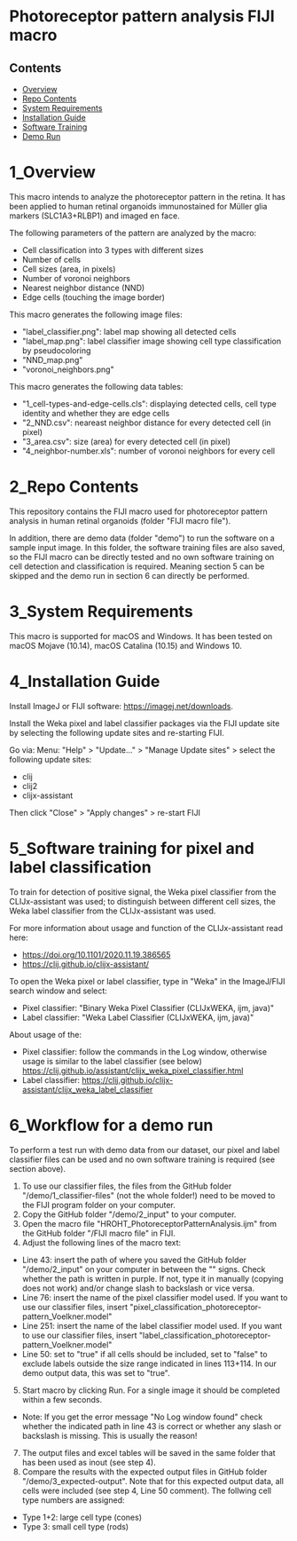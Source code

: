 # Photoreceptor pattern analysis FIJI macro

## Contents

- [Overview](#1_overview)
- [Repo Contents](#2_repo-contents)
- [System Requirements](#3_system-requirements)
- [Installation Guide](#4_installation-guide)
- [Software Training](#5_Software-training-for-pixel-and-label-classification)
- [Demo Run](#6_Workflow-for-a-demo-run)

# 1_Overview
This macro intends to analyze the photoreceptor pattern in the retina. It has been applied to human retinal organoids immunostained for Müller glia markers (SLC1A3+RLBP1) and imaged en face.

The following parameters of the pattern are analyzed by the macro:
- Cell classification into 3 types with different sizes
- Number of cells
- Cell sizes (area, in pixels)
- Number of voronoi neighbors
- Nearest neighbor distance (NND)
- Edge cells (touching the image border)

This macro generates the following image files:
- "label_classifier.png": label map showing all detected cells
- "label_map.png": label classifier image showing cell type classification by pseudocoloring
- "NND_map.png"
- "voronoi_neighbors.png"

This macro generates the following data tables:
- "1_cell-types-and-edge-cells.cls": displaying detected cells, cell type identity and whether they are edge cells
- "2_NND.csv": neareast neighbor distance for every detected cell (in pixel)
- "3_area.csv": size (area) for every detected cell (in pixel)
- "4_neighbor-number.xls": number of voronoi neighbors for every cell

# 2_Repo Contents
This repository contains the FIJI macro used for photoreceptor pattern analysis in human retinal organoids (folder "FIJI macro file"). 

In addition, there are demo data (folder "demo") to run the software on a sample input image. In this folder, the software training files are also saved, so the FIJI macro can be directly tested and no own software training on cell detection and classification is required. Meaning section 5 can be skipped and the demo run in section 6 can directly be performed.

# 3_System Requirements
This macro is supported for macOS and Windows. It has been tested on macOS Mojave (10.14), macOS Catalina (10.15) and Windows 10.

# 4_Installation Guide
Install ImageJ or FIJI software: https://imagej.net/downloads.

Install the Weka pixel and label classifier packages via the FIJI update site by selecting the following update sites and re-starting FIJI.

Go via: Menu: "Help" > "Update..." > "Manage Update sites" > select the following update sites:
- clij
- clij2
- clijx-assistant

Then click "Close" > "Apply changes" > re-start FIJI

# 5_Software training for pixel and label classification
To train for detection of positive signal, the Weka pixel classifier from the CLIJx-assistant was used; to distinguish between different cell sizes, the Weka label classifier from the CLIJx-assistant was used.

For more information about usage and function of the CLIJx-assistant read here: 
- https://doi.org/10.1101/2020.11.19.386565
- https://clij.github.io/clijx-assistant/

To open the Weka pixel or label classifier, type in "Weka" in the ImageJ/FIJI search window and select:
- Pixel classifier: "Binary Weka Pixel Classifier (CLIJxWEKA, ijm, java)"
- Label classifier: "Weka Label Classifier (CLIJxWEKA, ijm, java)"

About usage of the:
- Pixel classifier: follow the commands in the Log window, otherwise usage is similar to the label classifier (see below) https://clij.github.io/assistant/clijx_weka_pixel_classifier.html
- Label classifier: https://clij.github.io/clijx-assistant/clijx_weka_label_classifier

# 6_Workflow for a demo run
To perform a test run with demo data from our dataset, our pixel and label classifier files can be used and no own software training is required (see section above).
1. To use our classifier files, the files from the GitHub folder "/demo/1_classifier-files" (not the whole folder!) need to be moved to the FIJI program folder on your computer.
2. Copy the GitHub folder "/demo/2_input" to your computer.
3. Open the macro file "HROHT_PhotoreceptorPatternAnalysis.ijm" from the GitHub folder "/FIJI macro file" in FIJI.
4. Adjust the following lines of the macro text:
- Line 43: insert the path of where you saved the GitHub folder "/demo/2_input" on your computer in between the "" signs. Check whether the path is written in purple. If not, type it in manually (copying does not work) and/or change slash to backslash or vice versa. 
- Line 76: insert the name of the pixel classifier model used. If you want to use our classifier files, insert "pixel_classification_photoreceptor-pattern_Voelkner.model"
- Line 251: insert the name of the label classifier model used. If you want to use our classifier files, insert "label_classification_photoreceptor-pattern_Voelkner.model"
- Line 50: set to "true" if all cells should be included, set to "false" to exclude labels outside the size range indicated in lines 113+114. In our demo output data, this was set to "true".
5. Start macro by clicking Run. For a single image it should be completed within a few seconds.
- Note: If you get the error message "No Log window found" check whether the indicated path in line 43 is correct or whether any slash or backslash is missing. This is usually the reason!
7. The output files and excel tables will be saved in the same folder that has been used as inout (see step 4).
8. Compare the results with the expected output files in GitHub folder "/demo/3_expected-output". Note that for this expected output data, all cells were included (see step 4, Line 50 comment). The follwing cell type numbers are assigned:
- Type 1+2: large cell type (cones)
- Type 3: small cell type (rods)
